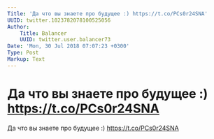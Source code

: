 ```yaml
---
Title: 'Да что вы знаете про будущее :) https://t.co/PCs0r24SNA'
UUID: twitter.1023782078100525056
Author:
    Title: Balancer
    UUID: twitter.user.balancer73
Date: 'Mon, 30 Jul 2018 07:07:23 +0300'
Type: Post
Markup: Text
---
```


# Да что вы знаете про будущее :) https://t.co/PCs0r24SNA

Да что вы знаете про будущее :) https://t.co/PCs0r24SNA